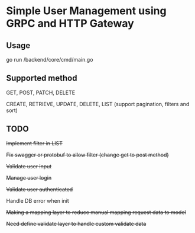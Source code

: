 # Simple User Management using GRPC and HTTP Gateway

## Usage

go run /backend/core/cmd/main.go

## Supported method

GET, POST, PATCH, DELETE

CREATE, RETRIEVE, UPDATE, DELETE, LIST (support pagination, filters and sort)

## TODO

~~Implement filter in LIST~~

~~Fix swagger or protobuf to allow filter (change get to post method)~~

~~Validate user input~~

~~Manage user login~~

~~Validate user authenticated~~

Handle DB error when init

~~Making a mapping layer to reduce manual mapping request data to model~~

~~Need define validate layer to handle custom validate data~~
